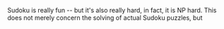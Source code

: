 Sudoku is really fun -- but it's also really hard, in fact, it is NP hard.
This does not merely concern the solving of actual Sudoku puzzles, but 
